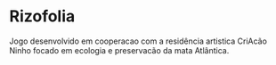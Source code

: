 # Rizofolia
Jogo desenvolvido em cooperacao com a residência artistica CriAcão Ninho focado em ecologia e preservacão da mata Atlântica.
